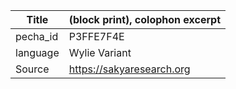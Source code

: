 |Title | (block print), colophon excerpt 
| --- | --- 
|pecha_id | P3FFE7F4E
|language | Wylie Variant
|Source | https://sakyaresearch.org